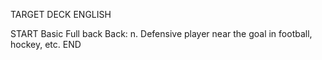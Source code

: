 TARGET DECK
ENGLISH

START
Basic
Full back
Back: n. Defensive player near the goal in football, hockey, etc.
END
